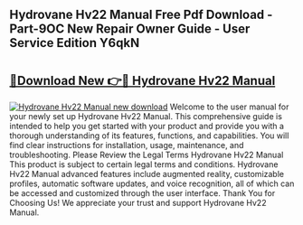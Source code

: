 ## Hydrovane Hv22 Manual Free Pdf Download - Part-9OC New Repair Owner Guide - User Service Edition Y6qkN

# <h2><a href="http://cf19842.oget.top/?id=Hydrovane+Hv22+Manual">🔗Download New 👉🔴 Hydrovane Hv22 Manual</a></h2>

[![Hydrovane Hv22 Manual new download](https://i.imgur.com/5g1atiW.png)](http://cf19842.oget.top/?id=Hydrovane+Hv22+Manual)
Welcome to the user manual for your newly set up Hydrovane Hv22 Manual. This comprehensive guide is intended to help you get started with your product and provide you with a thorough understanding of its features, functions, and capabilities. You will find clear instructions for installation, usage, maintenance, and troubleshooting. Please Review the Legal Terms Hydrovane Hv22 Manual This product is subject to certain legal terms and conditions. Hydrovane Hv22 Manual advanced features include augmented reality, customizable profiles, automatic software updates, and voice recognition, all of which can be accessed and customized through the user interface. Thank You for Choosing Us! We appreciate your trust and support Hydrovane Hv22 Manual.
